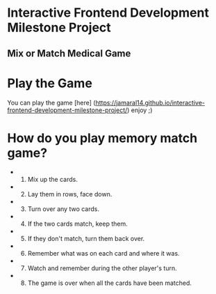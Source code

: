 # Interactive Frontend Development Milestone Project

## Mix or Match Medical Game

# Play the Game

You can play the game [here] (https://jamaral14.github.io/interactive-frontend-development-milestone-project/) enjoy ;)

# How do you play memory match game?

* 1. Mix up the cards.
* 2. Lay them in rows, face down.
* 3. Turn over any two cards.
* 4. If the two cards match, keep them.
* 5. If they don't match, turn them back over.
* 6. Remember what was on each card and where it was.
* 7. Watch and remember during the other player's turn.
* 8. The game is over when all the cards have been matched.





